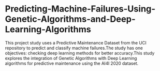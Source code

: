 # Predicting-Machine-Failures-Using-Genetic-Algorithms-and-Deep-Learning-Algorithms
This project study uses a Predictive Maintenance Dataset from the UCI repository to predict and classify machine failures.The study has one objectives: checking deep learning methods for better accuracy.This study explores the integration of Genetic Algorithms with Deep Learning algorithms for predictive maintenance using the AI4I 2020 dataset.
